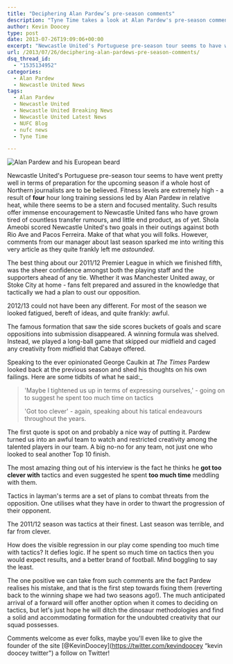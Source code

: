```yaml
---
title: "Deciphering Alan Pardew’s pre-season comments"
description: "Tyne Time takes a look at Alan Pardew's pre-season comments which caused even further confusion."
author: Kevin Doocey
type: post
date: 2013-07-26T19:09:06+00:00
excerpt: "Newcastle United's Portuguese pre-season tour seems to have went pretty well in terms of preparation for the upcoming season if a whole host of Northern journalists are to be believed. Fitness levels are extremely.."
url: /2013/07/26/deciphering-alan-pardews-pre-season-comments/
dsq_thread_id:
  - "1535134952"
categories:
  - Alan Pardew
  - Newcastle United News
tags:
  - Alan Pardew
  - Newcastle United
  - Newcastle United Breaking News
  - Newcastle United Latest News
  - NUFC Blog
  - nufc news
  - Tyne Time

---
```

![Alan Pardew and his European beard](https://www.tynetime.com/wp-content/uploads/2013/05/alan-pardew-beard.jpg "Pardew - Pre-season work should bear fruits in Premier League opening")

Newcastle United's Portuguese pre-season tour seems to have went pretty well in terms of preparation for the upcoming season if a whole host of Northern journalists are to be believed. Fitness levels are extremely high - a result of **four** hour long training sessions led by Alan Pardew in relative heat, while there seems to be a stern and focused mentality. Such results offer immense encouragement to Newcastle United fans who have grown tired of countless transfer rumours, and little end product, as of yet. Shola Ameobi scored Newcastle United's two goals in their outings against both Rio Ave and Pacos Ferreira. Make of that what you will folks. However, comments from our manager about last season sparked me into writing this very  article as they quite frankly left me _astounded_.

The best thing about our 2011/12 Premier League in which we finished fifth, was the sheer confidence amongst both the playing staff and the supporters ahead of any tie. Whether it was Manchester United away, or Stoke City at home - fans felt prepared and assured in the knowledge that tactically we had a plan to oust our opposition.

2012/13 could not have been any different. For most of the season we looked fatigued, bereft of ideas, and quite frankly: awful.

The famous formation that saw the side scores buckets of goals and scare oppositions into submission disappeared. A winning formula was shelved. Instead, we played a long-ball game that skipped our midfield and caged any creativity from midfield that Cabaye offered.

Speaking to the ever opinionated George Caulkin at _The Times_ Pardew looked back at the previous season and shed his thoughts on his own failings. Here are some tidbits of what he said:_

> 'Maybe I tightened us up in terms of expressing ourselves,' - going on to suggest he spent too much time on tactics
>
> 'Got too clever' - again, speaking about his tatical endeavours throughout the years.

The first quote is spot on and probably a nice way of putting it. Pardew turned us into an awful team to watch and restricted creativity among the talented players in our team. A big no-no for any team, not just one who looked to seal another Top 10 finish.

The most amazing thing out of his interview is the fact he thinks he **got too clever with** tactics and even suggested he spent **too much time** meddling with them.

Tactics in layman's terms are a set of plans to combat threats from the opposition. One utilises what they have in order to thwart the progression of their opponent.

The 2011/12 season was tactics at their finest. Last season was terrible, and far from clever.

How does the visible regression in our play come spending too much time with tactics? It defies logic. If he spent so much time on tactics then you would expect results, and a better brand of football. Mind boggling to say the least.

The one positive we can take from such comments are the fact Pardew realises his mistake, and that is the first step towards fixing them (reverting back to the winning shape we had two seasons ago!). The much anticipated arrival of a forward will offer another option when it comes to deciding on tactics, but let's just hope he will ditch the dinosaur methodologies and find a solid and accommodating formation for the undoubted creativity that our squad possesses.

Comments welcome as ever folks, maybe you'll even like to give the founder of the site [@KevinDoocey](https://twitter.com/kevindoocey “kevin doocey twitter") a follow on Twitter!
